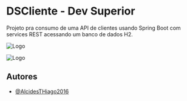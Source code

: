
# DSCliente - Dev Superior

Projeto pra consumo de uma API de clientes usando Spring Boot com services REST acessando um banco de dados H2.


![Logo](https://www.appsdeveloperblog.com/wp-content/uploads/2022/08/spring_boot.png)

![Logo](https://1000logos.net/wp-content/uploads/2020/09/Java-Logo.png)



## Autores

- [@AlcidesTHiago2016](https://www.github.com/AlcidesTHiago2016)

